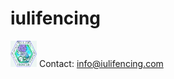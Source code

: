 # iulifencing
<img src="images/iuli.png" alt="Iuli Fencing Badge" height="42" width="42">
Contact: <a href="mail:info@iulifencing.com">info@iulifencing.com</a>
